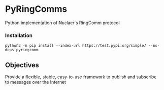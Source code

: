 # PyRingComms

Python implementation of Nuclaer's RingComm protocol

### Installation

`python3 -m pip install --index-url https://test.pypi.org/simple/ --no-deps pyringcomm`

## Objectives

Provide a flexible, stable, easy-to-use framework to publish and subscribe to messages over the Internet
